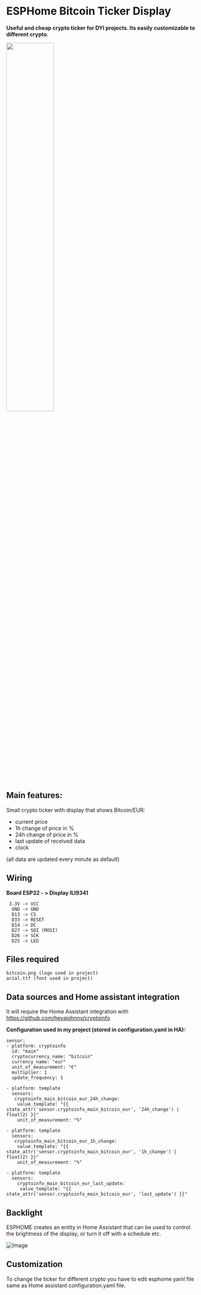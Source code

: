 # ESPHome Bitcoin Ticker Display

**Useful and cheap crypto ticker for DYI projects. Its easily customizable to different crypto.**  

<img src="https://github.com/Andy6111/ESPHome-Bitcoin-Ticker-Display/blob/main/ticker_display.jpg)" width=50% height=50% >

## Main features: 

Small crypto ticker with display that shows Bitcoin/EUR:

- current price
- 1h change of price in % 
- 24h change of price in %
- last update of received data
- clock

(all data are updated every minute as default)

## Wiring

 **Board ESP32  - > Display ILI9341**
```
 3.3V -> VCC
  GND -> GND
  D13 -> CS
  D33 -> RESET
  D14 -> DC
  D27 -> SDI (MOSI) 
  D26 -> SCK  
  D25 -> LED
```
## Files required
```
bitcoin.png (logo used in project)
arial.ttf (font used in project)
```

## Data sources and Home assistant integration

It will require the Home Assistant integration with https://github.com/heyajohnny/cryptoinfo

**Configuration used in my project (stored in configuration.yaml in HA):**
```
sensor:  
- platform: cryptoinfo
  id: "main"
  cryptocurrency_name: "bitcoin"
  currency_name: "eur"
  unit_of_measurement: "€"
  multiplier: 1
  update_frequency: 1
        
- platform: template
  sensors: 
   cryptoinfo_main_bitcoin_eur_24h_change:
    value_template: "{{ state_attr('sensor.cryptoinfo_main_bitcoin_eur', '24h_change') | float(2) }}"
    unit_of_measurement: "%"
    
- platform: template
  sensors: 
   cryptoinfo_main_bitcoin_eur_1h_change:
    value_template: "{{ state_attr('sensor.cryptoinfo_main_bitcoin_eur', '1h_change') | float(2) }}"
    unit_of_measurement: "%"
    
- platform: template
  sensors:
    cryptoinfo_main_bitcoin_eur_last_update:
     value_template: "{{ state_attr('sensor.cryptoinfo_main_bitcoin_eur', 'last_update') }}"
```
## Backlight 
ESPHOME creates an entity in Home Assistant that can be used to control the brightness of the display, or turn it off with a schedule etc.


![Image](https://github.com/users/Andy6111/projects/1/assets/57748859/1a028b75-b35f-4791-b27e-66b7a3b1987f)

## Customization 

To change the ticker for different crypto you have to edit esphome yaml file same as Home assistant configuration.yaml file.
